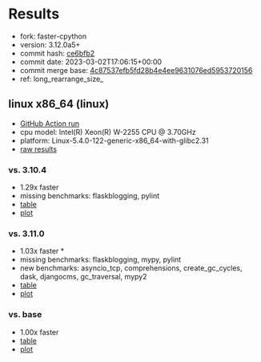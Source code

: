 # Results

- fork: faster-cpython
- version: 3.12.0a5+
- commit hash: [ce6bfb2](https://github.com/faster%2dcpython/cpython/commit/ce6bfb2)
- commit date: 2023-03-02T17:06:15+00:00
- commit merge base: [4c87537efb5fd28b4e4ee9631076ed5953720156](https://github.com/faster%2dcpython/cpython/commit/4c87537efb5fd28b4e4ee9631076ed5953720156)
- ref: long_rearrange_size_

## linux x86_64 (linux)

- [GitHub Action run](https://github.com/faster-cpython/benchmarking/actions/runs/4316443260)
- cpu model: Intel(R) Xeon(R) W-2255 CPU @ 3.70GHz
- platform: Linux-5.4.0-122-generic-x86_64-with-glibc2.31
- [raw results](bm-20230302-linux-x86_64-faster%252dcpython-long_rearrange_size_-3.12.0a5%2B-ce6bfb2.json)

### vs. 3.10.4

- 1.29x faster
- missing benchmarks: flaskblogging, pylint
- [table](bm-20230302-linux-x86_64-faster%252dcpython-long_rearrange_size_-3.12.0a5%2B-ce6bfb2-vs-3.10.4.md)
- [plot](bm-20230302-linux-x86_64-faster%252dcpython-long_rearrange_size_-3.12.0a5%2B-ce6bfb2-vs-3.10.4.png)

### vs. 3.11.0

- 1.03x faster \*
- missing benchmarks: flaskblogging, mypy, pylint
- new benchmarks: asyncio_tcp, comprehensions, create_gc_cycles, dask, djangocms, gc_traversal, mypy2
- [table](bm-20230302-linux-x86_64-faster%252dcpython-long_rearrange_size_-3.12.0a5%2B-ce6bfb2-vs-3.11.0.md)
- [plot](bm-20230302-linux-x86_64-faster%252dcpython-long_rearrange_size_-3.12.0a5%2B-ce6bfb2-vs-3.11.0.png)

### vs. base

- 1.00x faster
- [table](bm-20230302-linux-x86_64-faster%252dcpython-long_rearrange_size_-3.12.0a5%2B-ce6bfb2-vs-base.md)
- [plot](bm-20230302-linux-x86_64-faster%252dcpython-long_rearrange_size_-3.12.0a5%2B-ce6bfb2-vs-base.png)

